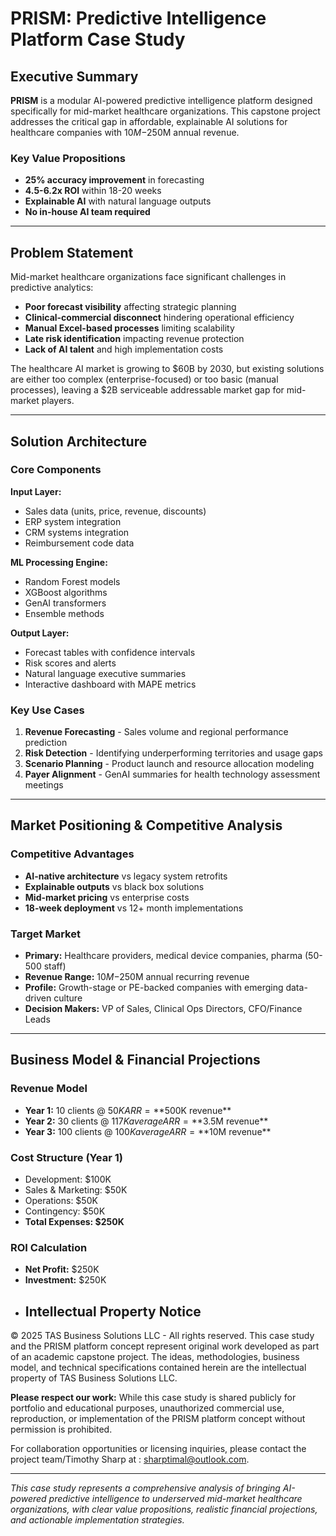 # PRISM: Predictive Intelligence Platform Case Study

## Executive Summary

**PRISM** is a modular AI-powered predictive intelligence platform designed specifically for mid-market healthcare organizations. This capstone project addresses the critical gap in affordable, explainable AI solutions for healthcare companies with $10M-$250M annual revenue.

### Key Value Propositions
- **25% accuracy improvement** in forecasting
- **4.5-6.2x ROI** within 18-20 weeks
- **Explainable AI** with natural language outputs
- **No in-house AI team required**

---

## Problem Statement

Mid-market healthcare organizations face significant challenges in predictive analytics:

- **Poor forecast visibility** affecting strategic planning
- **Clinical-commercial disconnect** hindering operational efficiency
- **Manual Excel-based processes** limiting scalability
- **Late risk identification** impacting revenue protection
- **Lack of AI talent** and high implementation costs

The healthcare AI market is growing to $60B by 2030, but existing solutions are either too complex (enterprise-focused) or too basic (manual processes), leaving a $2B serviceable addressable market gap for mid-market players.

---

## Solution Architecture

### Core Components

**Input Layer:**
- Sales data (units, price, revenue, discounts)
- ERP system integration
- CRM systems integration  
- Reimbursement code data

**ML Processing Engine:**
- Random Forest models
- XGBoost algorithms
- GenAI transformers
- Ensemble methods

**Output Layer:**
- Forecast tables with confidence intervals
- Risk scores and alerts
- Natural language executive summaries
- Interactive dashboard with MAPE metrics

### Key Use Cases

1. **Revenue Forecasting** - Sales volume and regional performance prediction
2. **Risk Detection** - Identifying underperforming territories and usage gaps
3. **Scenario Planning** - Product launch and resource allocation modeling
4. **Payer Alignment** - GenAI summaries for health technology assessment meetings

---

## Market Positioning & Competitive Analysis

### Competitive Advantages
- **AI-native architecture** vs legacy system retrofits
- **Explainable outputs** vs black box solutions
- **Mid-market pricing** vs enterprise costs
- **18-week deployment** vs 12+ month implementations

### Target Market
- **Primary:** Healthcare providers, medical device companies, pharma (50-500 staff)
- **Revenue Range:** $10M-$250M annual recurring revenue
- **Profile:** Growth-stage or PE-backed companies with emerging data-driven culture
- **Decision Makers:** VP of Sales, Clinical Ops Directors, CFO/Finance Leads

---

## Business Model & Financial Projections

### Revenue Model
- **Year 1:** 10 clients @ $50K ARR = **$500K revenue**
- **Year 2:** 30 clients @ $117K average ARR = **$3.5M revenue**  
- **Year 3:** 100 clients @ $100K average ARR = **$10M revenue**

### Cost Structure (Year 1)
- Development: $100K
- Sales & Marketing: $50K
- Operations: $50K
- Contingency: $50K
- **Total Expenses: $250K**

### ROI Calculation
- **Net Profit:** $250K
- **Investment:** $250K
- ## Intellectual Property Notice

© 2025 TAS Business Solutions LLC - All rights reserved. This case study and the PRISM platform concept represent original work developed as part of an academic capstone project. The ideas, methodologies, business model, and technical specifications contained herein are the intellectual property of TAS Business Solutions LLC. 

**Please respect our work:** While this case study is shared publicly for portfolio and educational purposes, unauthorized commercial use, reproduction, or implementation of the PRISM platform concept without permission is prohibited.

For collaboration opportunities or licensing inquiries,  please contact the project team/Timothy Sharp at : sharptimal@outlook.com.

---

*This case study represents a comprehensive analysis of bringing AI-powered predictive intelligence to underserved mid-market healthcare organizations, with clear value propositions, realistic financial projections, and actionable implementation strategies.*
